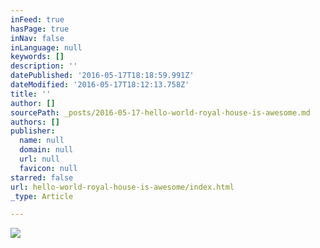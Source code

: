 ```yaml
---
inFeed: true
hasPage: true
inNav: false
inLanguage: null
keywords: []
description: ''
datePublished: '2016-05-17T18:18:59.991Z'
dateModified: '2016-05-17T18:12:13.758Z'
title: ''
author: []
sourcePath: _posts/2016-05-17-hello-world-royal-house-is-awesome.md
authors: []
publisher:
  name: null
  domain: null
  url: null
  favicon: null
starred: false
url: hello-world-royal-house-is-awesome/index.html
_type: Article

---
```

![](https://the-grid-user-content.s3-us-west-2.amazonaws.com/467ed473-b05f-44a9-8651-4313cd211f68.jpg)